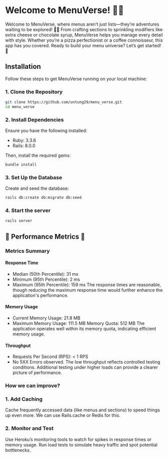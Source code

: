 # Welcome to MenuVerse! 🌌🍔

Welcome to MenuVerse, where menus aren’t just lists—they’re adventures waiting to be explored! 🍔✨ From crafting sections to sprinkling modifiers like extra cheese or chocolate syrup, MenuVerse helps you manage every detail with style. Whether you’re a pizza perfectionist or a coffee connoisseur, this app has you covered. Ready to build your menu universe? Let’s get started! 🚀

## **Installation**

Follow these steps to get MenuVerse running on your local machine:

### **1. Clone the Repository**

```bash
git clone https://github.com/untung29/menu_verse.git
cd menu_verse
```

### 2. Install Dependencies

Ensure you have the following installed:

- Ruby: 3.3.6
- Rails: 8.0.0

Then, install the required gems:

```bash
bundle install
```

### 3. Set Up the Database

Create and seed the database:

```bash
rails db:create db:migrate db:seed
```

### 4. Start the server

```bash
rails server
```

## **🚀 Performance Metrics 🚀**

### Metrics Summary

#### Response Time

* Median (50th Percentile): 31 ms
* Minimum (95th Percentile): 2 ms
* Maximum (95th Percentile): 159 ms
The response times are reasonable, though reducing the maximum response time would further enhance the application's performance.

#### Memory Usage

* Current Memory Usage: 21.8 MB
* Maximum Memory Usage: 111.5 MB
Memory Quota: 512 MB
The application operates well within its memory quota, indicating efficient memory usage.

#### Throughput

* Requests Per Second (RPS): < 1 RPS
* No 5XX Errors observed.
The low throughput reflects controlled testing conditions. 
Additional testing under higher loads can provide a clearer picture of performance.

### How we can improve?

### 1. Add Caching
Cache frequently accessed data (like menus and sections) to speed things up even more. We can use Rails.cache or Redis for this.

### 2. Monitor and Test
Use Heroku’s monitoring tools to watch for spikes in response times or memory usage.
Run load tests to simulate heavy traffic and spot potential bottlenecks.